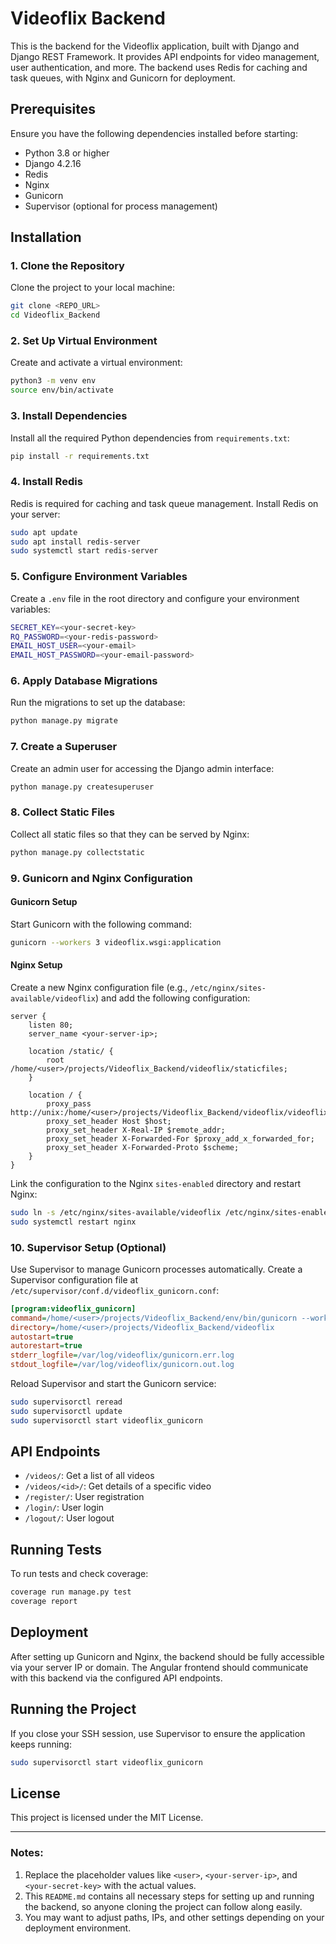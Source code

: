 
# Videoflix Backend

This is the backend for the Videoflix application, built with Django and Django REST Framework. It provides API endpoints for video management, user authentication, and more. The backend uses Redis for caching and task queues, with Nginx and Gunicorn for deployment.

## Prerequisites

Ensure you have the following dependencies installed before starting:

- Python 3.8 or higher
- Django 4.2.16
- Redis
- Nginx
- Gunicorn
- Supervisor (optional for process management)

## Installation

### 1. Clone the Repository

Clone the project to your local machine:

```bash
git clone <REPO_URL>
cd Videoflix_Backend
```

### 2. Set Up Virtual Environment

Create and activate a virtual environment:

```bash
python3 -m venv env
source env/bin/activate
```

### 3. Install Dependencies

Install all the required Python dependencies from `requirements.txt`:

```bash
pip install -r requirements.txt
```

### 4. Install Redis

Redis is required for caching and task queue management. Install Redis on your server:

```bash
sudo apt update
sudo apt install redis-server
sudo systemctl start redis-server
```

### 5. Configure Environment Variables

Create a `.env` file in the root directory and configure your environment variables:

```bash
SECRET_KEY=<your-secret-key>
RQ_PASSWORD=<your-redis-password>
EMAIL_HOST_USER=<your-email>
EMAIL_HOST_PASSWORD=<your-email-password>
```

### 6. Apply Database Migrations

Run the migrations to set up the database:

```bash
python manage.py migrate
```

### 7. Create a Superuser

Create an admin user for accessing the Django admin interface:

```bash
python manage.py createsuperuser
```

### 8. Collect Static Files

Collect all static files so that they can be served by Nginx:

```bash
python manage.py collectstatic
```

### 9. Gunicorn and Nginx Configuration

#### Gunicorn Setup

Start Gunicorn with the following command:

```bash
gunicorn --workers 3 videoflix.wsgi:application
```

#### Nginx Setup

Create a new Nginx configuration file (e.g., `/etc/nginx/sites-available/videoflix`) and add the following configuration:

```nginx
server {
    listen 80;
    server_name <your-server-ip>;

    location /static/ {
        root /home/<user>/projects/Videoflix_Backend/videoflix/staticfiles;
    }

    location / {
        proxy_pass http://unix:/home/<user>/projects/Videoflix_Backend/videoflix/videoflix.sock;
        proxy_set_header Host $host;
        proxy_set_header X-Real-IP $remote_addr;
        proxy_set_header X-Forwarded-For $proxy_add_x_forwarded_for;
        proxy_set_header X-Forwarded-Proto $scheme;
    }
}
```

Link the configuration to the Nginx `sites-enabled` directory and restart Nginx:

```bash
sudo ln -s /etc/nginx/sites-available/videoflix /etc/nginx/sites-enabled
sudo systemctl restart nginx
```

### 10. Supervisor Setup (Optional)

Use Supervisor to manage Gunicorn processes automatically. Create a Supervisor configuration file at `/etc/supervisor/conf.d/videoflix_gunicorn.conf`:

```ini
[program:videoflix_gunicorn]
command=/home/<user>/projects/Videoflix_Backend/env/bin/gunicorn --workers 3 --bind unix:/home/<user>/projects/Videoflix_Backend/videoflix/videoflix.sock videoflix.wsgi:application
directory=/home/<user>/projects/Videoflix_Backend/videoflix
autostart=true
autorestart=true
stderr_logfile=/var/log/videoflix/gunicorn.err.log
stdout_logfile=/var/log/videoflix/gunicorn.out.log
```

Reload Supervisor and start the Gunicorn service:

```bash
sudo supervisorctl reread
sudo supervisorctl update
sudo supervisorctl start videoflix_gunicorn
```

## API Endpoints

- `/videos/`: Get a list of all videos
- `/videos/<id>/`: Get details of a specific video
- `/register/`: User registration
- `/login/`: User login
- `/logout/`: User logout

## Running Tests

To run tests and check coverage:

```bash
coverage run manage.py test
coverage report
```

## Deployment

After setting up Gunicorn and Nginx, the backend should be fully accessible via your server IP or domain. The Angular frontend should communicate with this backend via the configured API endpoints.

## Running the Project

If you close your SSH session, use Supervisor to ensure the application keeps running:

```bash
sudo supervisorctl start videoflix_gunicorn
```

## License

This project is licensed under the MIT License.

---

### Notes:

1. Replace the placeholder values like `<user>`, `<your-server-ip>`, and `<your-secret-key>` with the actual values.
2. This `README.md` contains all necessary steps for setting up and running the backend, so anyone cloning the project can follow along easily.
3. You may want to adjust paths, IPs, and other settings depending on your deployment environment.
